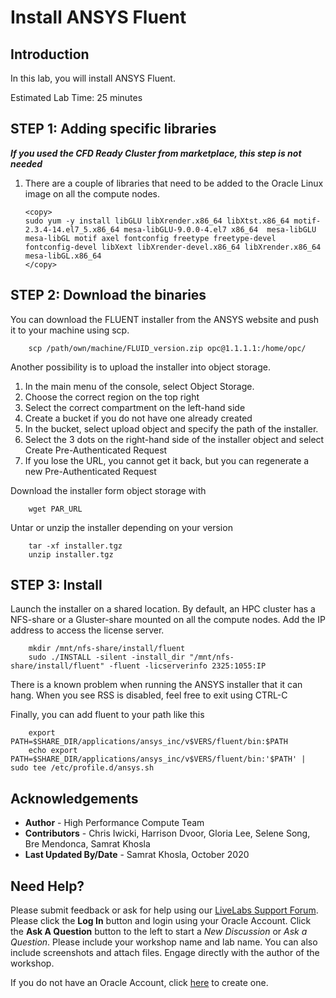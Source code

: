 # Install ANSYS Fluent

## Introduction

In this lab, you will install ANSYS Fluent.

Estimated Lab Time: 25 minutes

## **STEP 1**: Adding specific libraries

***If you used the CFD Ready Cluster from marketplace, this step is not needed***

1. There are a couple of libraries that need to be added to the Oracle Linux image on all the compute nodes.

    ```
    <copy>
    sudo yum -y install libGLU libXrender.x86_64 libXtst.x86_64 motif-2.3.4-14.el7_5.x86_64 mesa-libGLU-9.0.0-4.el7 x86_64  mesa-libGLU mesa-libGL motif axel fontconfig freetype freetype-devel fontconfig-devel libXext libXrender-devel.x86_64 libXrender.x86_64 mesa-libGL.x86_64
    </copy>
    ```

## **STEP 2**: Download the binaries

You can download the FLUENT installer from the ANSYS website and push it to your machine using scp.

```
    scp /path/own/machine/FLUID_version.zip opc@1.1.1.1:/home/opc/
```

Another possibility is to upload the installer into object storage.

1. In the main menu of the console, select Object Storage.
2. Choose the correct region on the top right
3. Select the correct compartment on the left-hand side
4. Create a bucket if you do not have one already created
5. In the bucket, select upload object and specify the path of the installer.
6. Select the 3 dots on the right-hand side of the installer object and select Create Pre-Authenticated Request
7. If you lose the URL, you cannot get it back, but you can regenerate a new Pre-Authenticated Request

Download the installer form object storage with

```
    wget PAR_URL
```

Untar or unzip the installer depending on your version
```
    tar -xf installer.tgz
    unzip installer.tgz
```
## **STEP 3**: Install

Launch the installer on a shared location. By default, an HPC cluster has a NFS-share or a Gluster-share mounted on all the compute nodes. Add the IP address to access the license server.


```
    mkdir /mnt/nfs-share/install/fluent
    sudo ./INSTALL -silent -install_dir "/mnt/nfs-share/install/fluent" -fluent -licserverinfo 2325:1055:IP
```

There is a known problem when running the ANSYS installer that it can hang. When you see RSS is disabled, feel free to exit using CTRL-C

Finally, you can add fluent to your path like this

```
    export PATH=$SHARE_DIR/applications/ansys_inc/v$VERS/fluent/bin:$PATH
    echo export PATH=$SHARE_DIR/applications/ansys_inc/v$VERS/fluent/bin:'$PATH' | sudo tee /etc/profile.d/ansys.sh
```


## Acknowledgements
* **Author** - High Performance Compute Team
* **Contributors** -  Chris Iwicki, Harrison Dvoor, Gloria Lee, Selene Song, Bre Mendonca, Samrat Khosla
* **Last Updated By/Date** - Samrat Khosla, October 2020

## Need Help?
Please submit feedback or ask for help using our [LiveLabs Support Forum](https://community.oracle.com/tech/developers/categories/high-performance-computing-hpc). Please click the **Log In** button and login using your Oracle Account. Click the **Ask A Question** button to the left to start a *New Discussion* or *Ask a Question*.  Please include your workshop name and lab name.  You can also include screenshots and attach files.  Engage directly with the author of the workshop.

If you do not have an Oracle Account, click [here](https://profile.oracle.com/myprofile/account/create-account.jspx) to create one.